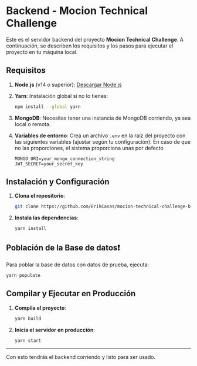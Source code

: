 # Backend - Mocion Technical Challenge

Este es el servidor backend del proyecto **Mocion Technical Challenge**. A continuación, se describen los requisitos y los pasos para ejecutar el proyecto en tu máquina local.

## Requisitos

1. **Node.js** (v14 o superior): [Descargar Node.js](https://nodejs.org/)
2. **Yarn**: Instalación global si no lo tienes:
   ```bash
   npm install --global yarn
   ```
3. **MongoDB**: Necesitas tener una instancia de MongoDB corriendo, ya sea local o remota.
4. **Variables de entorno**: Crea un archivo `.env` en la raíz del proyecto con las siguientes variables (ajustar según tu configuración): En caso de que no las proporciones, el sistema proporciona unas por defecto

   ```
   MONGO_URI=your_mongo_connection_string
   JWT_SECRET=your_secret_key
   ```

## Instalación y Configuración

1. **Clona el repositorio**:

   ```bash
   git clone https://github.com/ErikCasas/mocion-technical-challenge-back.git
   ```

2. **Instala las dependencias**:
   ```bash
   yarn install
   ```

## Población de la Base de datos❗

Para poblar la base de datos con datos de prueba, ejecuta:

```bash
yarn populate
```

## Compilar y Ejecutar en Producción

1. **Compila el proyecto**:

   ```bash
   yarn build
   ```

2. **Inicia el servidor en producción**:
   ```bash
   yarn start
   ```

---

Con esto tendrás el backend corriendo y listo para ser usado.
